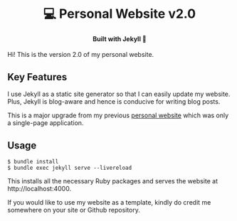 <h1 align="center">
  <br>
  💻 Personal Website v2.0
  <br>
</h1>

<h4 align="center">Built with Jekyll 🧪</h4>


Hi! This is the version 2.0 of my personal website.

## Key Features
I use Jekyll as a static site generator so that I can easily update my website. Plus, Jekyll is blog-aware and hence is conducive for writing blog posts.

This is a major upgrade from my previous [personal website](https://github.com/jwnicholas99/2020.portfolio) which was only a single-page application.

## Usage

```
$ bundle install
$ bundle exec jekyll serve --livereload
``` 
This installs all the necessary Ruby packages and serves the website at http://localhost:4000.

If you would like to use my website as a template, kindly do credit me somewhere on your site or Github repository.